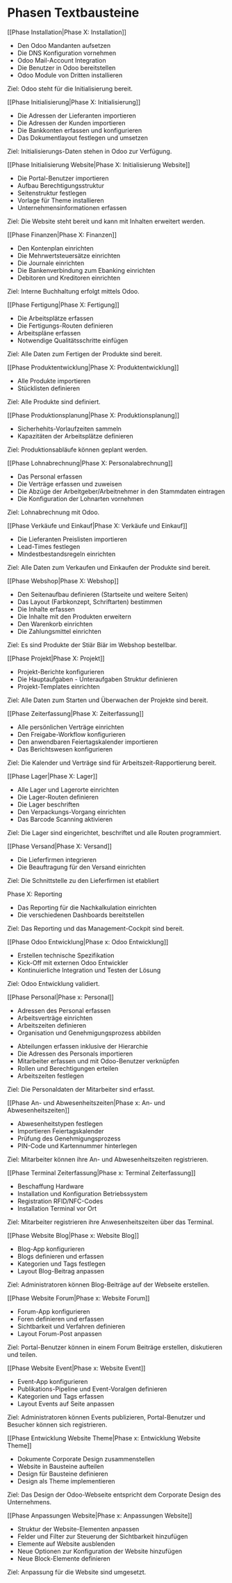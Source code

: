 # Phasen Textbausteine

[[Phase Installation|Phase X: Installation]]
* Den Odoo Mandanten aufsetzen
* Die DNS Konfiguration vornehmen
* Odoo Mail-Account Integration
* Die Benutzer in Odoo bereitstellen
* Odoo Module von Dritten installieren

Ziel: Odoo steht für die Initialisierung bereit.

[[Phase Initialisierung|Phase X: Initialisierung]]
* Die Adressen der Lieferanten importieren
* Die Adressen der Kunden importieren
* Die Bankkonten erfassen und konfigurieren
* Das Dokumentlayout festlegen und umsetzen

Ziel: Initialisierungs-Daten stehen in Odoo zur Verfügung.

[[Phase Initialisierung Website|Phase X: Initialisierung Website]]
* Die Portal-Benutzer importieren
* Aufbau Berechtigungsstruktur
* Seitenstruktur festlegen
* Vorlage für Theme installieren
* Unternehmensinformationen erfassen

Ziel: Die Website steht bereit und kann mit Inhalten erweitert werden.

[[Phase Finanzen|Phase X: Finanzen]]
* Den Kontenplan einrichten
* Die Mehrwertsteuersätze einrichten
* Die Journale einrichten
* Die Bankenverbindung zum Ebanking einrichten
* Debitoren und Kreditoren einrichten

Ziel: Interne Buchhaltung erfolgt mittels Odoo.

[[Phase Fertigung|Phase X: Fertigung]]
* Die Arbeitsplätze erfassen
* Die Fertigungs-Routen definieren
* Arbeitspläne erfassen
* Notwendige Qualitätsschritte einfügen

Ziel: Alle Daten zum Fertigen der Produkte sind bereit.

[[Phase Produktentwicklung|Phase X: Produktentwicklung]]
* Alle Produkte importieren
* Stücklisten definieren

Ziel: Alle Produkte sind definiert.

[[Phase Produktionsplanung|Phase X: Produktionsplanung]]
* Sicherhehits-Vorlaufzeiten sammeln
* Kapazitäten der Arbeitsplätze definieren

Ziel: Produktionsabläufe können geplant werden.

[[Phase Lohnabrechnung|Phase X: Personalabrechnung]]
* Das Personal erfassen
* Die Verträge erfassen und zuweisen
* Die Abzüge der Arbeitgeber/Arbeitnehmer in den Stammdaten eintragen
* Die Konfiguration der Lohnarten vornehmen

Ziel: Lohnabrechnung mit Odoo.

[[Phase Verkäufe und Einkauf|Phase X: Verkäufe und Einkauf]]
* Die Lieferanten Preislisten importieren
* Lead-Times festlegen
* Mindestbestandsregeln einrichten

Ziel: Alle Daten zum Verkaufen und Einkaufen der Produkte sind bereit.

[[Phase Webshop|Phase X: Webshop]]
* Den Seitenaufbau definieren (Startseite und weitere Seiten)
* Das Layout (Farbkonzept, Schriftarten) bestimmen
* Die Inhalte erfassen
* Die Inhalte mit den Produkten erweitern
* Den Warenkorb einrichten
* Die Zahlungsmittel einrichten

Ziel: Es sind Produkte der Stiär Biär im Webshop bestellbar.

[[Phase Projekt|Phase X: Projekt]]
* Projekt-Berichte konfigurieren
* Die Hauptaufgaben - Unteraufgaben Struktur definieren
*  Projekt-Templates einrichten

Ziel: Alle Daten zum Starten und Überwachen der Projekte sind bereit.

[[Phase Zeiterfassung|Phase X: Zeiterfassung]]
* Alle persönlichen Verträge einrichten
* Den Freigabe-Workflow konfigurieren
* Den anwendbaren Feiertagskalender importieren
* Das Berichtswesen konfigurieren

Ziel: Die Kalender und Verträge sind für Arbeitszeit-Rapportierung bereit.

[[Phase Lager|Phase X: Lager]]
* Alle Lager und Lagerorte einrichten
* Die Lager-Routen definieren
* Die Lager beschriften
* Den Verpackungs-Vorgang einrichten
* Das Barcode Scanning aktivieren

Ziel: Die Lager sind eingerichtet, beschriftet und alle Routen programmiert.

[[Phase Versand|Phase X: Versand]]
* Die Lieferfirmen integrieren
* Die Beauftragung für den Versand einrichten

Ziel: Die Schnittstelle zu den Lieferfirmen ist etabliert

Phase X: Reporting
* Das Reporting für die Nachkalkulation einrichten
* Die verschiedenen Dashboards bereitstellen

Ziel: Das Reporting und das Management-Cockpit sind bereit.

[[Phase Odoo Entwicklung|Phase x: Odoo Entwicklung]]
* Erstellen technische Spezifikation
* Kick-Off mit externen Odoo Entwickler
* Kontinuierliche Integration und Testen der Lösung

Ziel: Odoo Entwicklung validiert.

[[Phase Personal|Phase x: Personal]]
* Adressen des Personal erfassen
* Arbeitsverträge einrichten
* Arbeitszeiten definieren
* Organisation und Genehmigungsprozess abbilden
- Abteilungen erfassen inklusive der Hierarchie
- Die Adressen des Personals importieren
- Mitarbeiter erfassen und mit Odoo-Benutzer verknüpfen
- Rollen und Berechtigungen erteilen
- Arbeitszeiten festlegen

Ziel: Die Personaldaten der Mitarbeiter sind erfasst.

[[Phase An- und Abwesenheitszeiten|Phase x: An- und Abwesenheitszeiten]]
* Abwesenheitstypen festlegen
* Importieren Feiertagskalender
* Prüfung des Genehmigungsprozess
* PIN-Code und Kartennummer hinterlegen

Ziel: Mitarbeiter können ihre An- und Abwesenheitszeiten registrieren.

[[Phase Terminal Zeiterfassung|Phase x: Terminal Zeiterfassung]]
* Beschaffung Hardware
* Installation und Konfiguration Betriebssystem
* Registration RFID/NFC-Codes
* Installation Terminal vor Ort

Ziel: Mitarbeiter registrieren ihre Anwesenheitszeiten über das Terminal.

[[Phase Website Blog|Phase x: Website Blog]]
* Blog-App konfigurieren
* Blogs definieren und erfassen
* Kategorien und Tags festlegen
* Layout Blog-Beitrag anpassen

Ziel: Administratoren können Blog-Beiträge auf der Webseite erstellen.

[[Phase Website Forum|Phase x: Website Forum]]
* Forum-App konfigurieren
* Foren definieren und erfassen
* Sichtbarkeit und Verfahren definieren
* Layout Forum-Post anpassen

Ziel: Portal-Benutzer können in einem Forum Beiträge erstellen, diskutieren und teilen.

[[Phase Website Event|Phase x: Website Event]]
* Event-App konfigurieren
* Publikations-Pipeline und Event-Voralgen definieren
* Kategorien und Tags erfassen
* Layout Events auf Seite anpassen

Ziel: Administratoren können Events publizieren, Portal-Benutzer und Besucher können sich registrieren.

[[Phase Entwicklung Website Theme|Phase x: Entwicklung Website Theme]]
* Dokumente Corporate Design zusammenstellen
* Website in Bausteine aufteilen
* Design für Bausteine definieren
* Design als Theme implementieren

Ziel: Das Design der Odoo-Webseite entspricht dem Corporate Design des Unternehmens.

[[Phase Anpassungen Website|Phase x: Anpassungen Website]]
* Struktur der Website-Elementen anpassen
* Felder und Filter zur Steuerung der Sichtbarkeit hinzufügen
* Elemente auf Website ausblenden
* Neue Optionen zur Konfiguration der Website hinzufügen
* Neue Block-Elemente definieren

Ziel: Anpassung für die Website sind umgesetzt.

